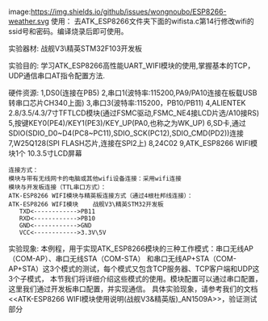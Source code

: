 image:https://img.shields.io/github/issues/wongnoubo/ESP8266-weather.svg
使用：
去ATK_ESP8266文件夹下面的wifista.c第14行修改wifi的ssid号和密码。编译烧录后即可使用。

实验器材:
	战舰V3\精英STM32F103开发板
	
实验目的:
	学习ATK_ESP8266高性能UART_WIFI模块的使用,掌握基本的TCP，UDP通信串口AT指令配置方法.
	
硬件资源:
	1,DS0(连接在PB5)
	2,串口1(波特率:115200,PA9/PA10连接在板载USB转串口芯片CH340上面)
	3,串口3(波特率:115200，PB10/PB11)
	4,ALIENTEK 2.8/3.5/4.3/7寸TFTLCD模块(通过FSMC驱动,FSMC_NE4接LCD片选/A10接RS)
	5,按键KEY0(PE4)/KEY1(PE3)/KEY_UP(PA0,也称之为WK_UP)
	6,SD卡,通过SDIO(SDIO_D0~D4(PC8~PC11),SDIO_SCK(PC12),SDIO_CMD(PD2))连接 
	7,W25Q128(SPI FLASH芯片,连接在SPI2上)
	8,24C02
	9,ATK_ESP8266 WIFI模块1个
	10.3.5寸LCD屏幕
	
	连接方式：
	模块与带有无线网卡的电脑或其他wifi设备连接：采用wifi连接
	模块与开发板连接（TTL串口方式）：
	ATK-ESP8266 WIFI模块与精英板连接方式（通过4根杜邦线连接）：
	ATK-ESP8266 WIFI模块    战舰V3\精英STM32开发板
	   TXD<------------>PB11
	   RXD<------------>PB10
	   GND<------------>GND
	   VCC<------------>3.3V\5V
		
实验现象:
	本例程，用于实现ATK_ESP8266模块的三种工作模式：串口无线AP（COM-AP）、串口无线STA（COM-STA）
	和串口无线AP+STA（COM-AP+STA）这3个模式的测试，每个模式又包含TCP服务器、TCP客户端和UDP这3个子模式，
	本节我们将详细介绍这些模式的使用。模块配置可以通过串口配置，这里我们通过开发板串口配置，并实现通信。
	具体实验现象，请参考我们的文档<<ATK-ESP8266 WIFI模块使用说明(战舰V3&精英版)_AN1509A>>，验证测试部分


































